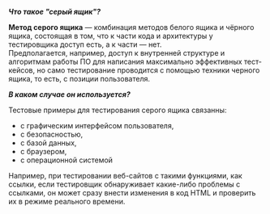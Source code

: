***Что такое "серый ящик"?***

**Метод серого ящика**  — комбинация методов белого ящика и чёрного ящика, состоящая в том, что к части кода и архитектуры у тестировщика доступ есть, а к части — нет.  
Предполагается, например, доступ к внутренней структуре и алгоритмам работы ПО для написания максимально эффективных тест-кейсов, но само тестирование проводится с помощью техники черного ящика, то есть, с позиции пользователя.

***В каком случае он используется?***

Тестовые примеры для тестирования серого ящика связанны:
-  с графическим интерфейсом пользователя, 
-  с безопасностью,
-  с базой данных, 
-  с браузером, 
-  с операционной системой 

Например, при тестировании веб-сайтов с такими функциями, как ссылки, если тестировщик обнаруживает какие-либо проблемы с ссылками, он может сразу внести изменения в код HTML и проверить их в режиме реального времени.
